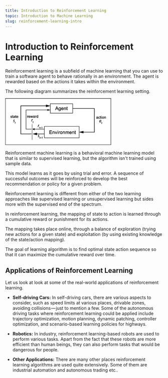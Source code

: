 ```yaml
---
title: Introduction to Reinforcement Learning
topic: Introduction to Machine Learning
slug: reinforcement-learning-intro
---
```


# Introduction to Reinforcement Learning

Reinforcement learning is a subfield of machine learning that you can use to train a software agent to behave rationally in an environment. The agent is rewarded based on the actions it takes within the environment.

The following diagram summarizes the reinforcement learning setting. 

![Reinforcement-Learning](./images/reinforcement-learning-sequence.png)

Reinforcement machine learning is a behavioral machine learning model that is similar to supervised learning, but the algorithm isn't trained using sample data.

This model learns as it goes by using trial and error. A sequence of successful outcomes will be reinforced to develop the best recommendation or policy for a given problem.

Reinforcement learning is different from either of the two learning approaches like supervised learning or unsupervised learning but sides more with the supervised end of the spectrum. 

In reinforcement learning, the mapping of state to action is learned through a cumulative reward or punishment for its actions. 

The mapping takes place online, through a balance of exploration (trying new actions for a given state) and exploitation (by using existing knowledge of the state/action mapping). 

The goal of learning algorithm is to find optimal state action sequence so that it can maximize the cumulative reward over time.

## Applications of Reinforcement Learning

Let us look at look at some of the real-world applications of reinforcement learning.

- **Self-driving Cars:** In self-driving cars, there are various aspects to consider, such as speed limits at various places, drivable zones, avoiding collisions — just to mention a few. Some of the autonomous driving tasks where reinforcement learning could be applied include trajectory optimization, motion planning, dynamic patching, controller optimization, and scenario-based learning policies for highways.

- **Robotics:** In industry, reinforcement learning-based robots are used to perform various tasks. Apart from the fact that these robots are more efficient than human beings, they can also perform tasks that would be dangerous for people.  

- **Other Applications:** There are many other places reinforcement learning algorithms are used quite extensively. Some of them are industrial automation and autonomous trading etc..









